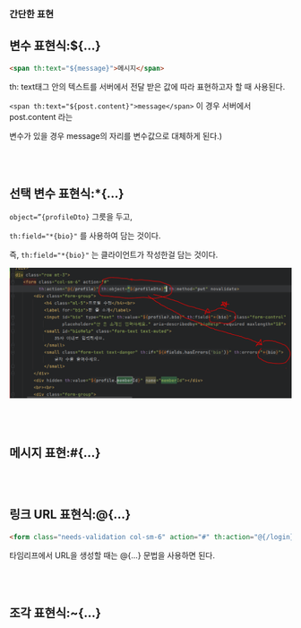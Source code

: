 ### 간단한 표현


## 변수 표현식:${...}

```html
<span th:text="${message}">메시지</span>
```

th: text태그 안의 텍스트를 서버에서 전달 받은 값에 따라 표현하고자 할 때 사용된다.

`<span th:text="${post.content}">message</span>` 이 경우 서버에서 post.content 라는 

변수가 있을 경우 message의 자리를 변수값으로 대체하게 된다.)


<br/><br/>


## 선택 변수 표현식:*{...}

`object=”{profileDto}` 그릇을 두고,

`th:field="*{bio}"` 를 사용하여 담는 것이다.

즉, `th:field="*{bio}"` 는 클라이언트가 작성한걸 담는 것이다.

![이미지](/programming/img/타임.PNG)

<br/><br/>

## 메시지 표현:#{...}







<br/><br/>

## 링크 URL 표현식:@{...}

```html
<form class="needs-validation col-sm-6" action="#" th:action="@{/login}" method="post" novalidate>
```

타임리프에서 URL을 생성할 때는 @{...} 문법을 사용하면 된다.


<br/><br/>

## 조각 표현식:~{...}



